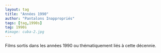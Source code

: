 ```yaml
---
layout: tag
title: "Années 1990"
author: "Pantalons Inappropriés"
tags: [tag,1990s]
tag: 1990s
#image: cuba-2.jpg
---
```


Films sortis dans les années 1990 ou thématiquement liés à cette décennie.
